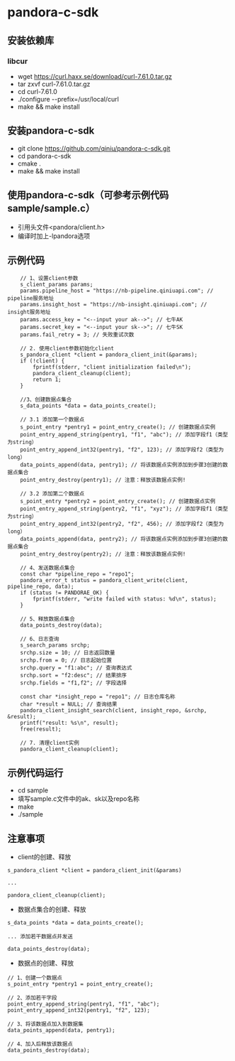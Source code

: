 # pandora-c-sdk

## 安装依赖库

### libcur
- wget https://curl.haxx.se/download/curl-7.61.0.tar.gz
- tar zxvf curl-7.61.0.tar.gz
- cd curl-7.61.0
- ./configure --prefix=/usr/local/curl
- make && make install

## 安装pandora-c-sdk
- git clone https://github.com/qiniu/pandora-c-sdk.git
- cd pandora-c-sdk
- cmake .
- make && make install

## 使用pandora-c-sdk（可参考示例代码sample/sample.c）
- 引用头文件<pandora/client.h>
- 编译时加上-lpandora选项

## 示例代码
```
    // 1、设置client参数
    s_client_params params;
    params.pipeline_host = "https://nb-pipeline.qiniuapi.com"; // pipeline服务地址
    params.insight_host = "https://nb-insight.qiniuapi.com"; // insight服务地址
    params.access_key = "<--input your ak-->"; // 七牛AK
    params.secret_key = "<--input your sk-->"; // 七牛SK
    params.fail_retry = 3; // 失败重试次数

    // 2. 使用client参数初始化client
    s_pandora_client *client = pandora_client_init(&params);
    if (!client) {
        fprintf(stderr, "client initialization failed\n");
        pandora_client_cleanup(client);
        return 1;
    }

    //3、创建数据点集合
    s_data_points *data = data_points_create();

    // 3.1 添加第一个数据点
    s_point_entry *pentry1 = point_entry_create(); // 创建数据点实例
    point_entry_append_string(pentry1, "f1", "abc"); // 添加字段f1（类型为string）
    point_entry_append_int32(pentry1, "f2", 123); // 添加字段f2（类型为long）
    data_points_append(data, pentry1); // 将该数据点实例添加到步骤3创建的数据点集合
    point_entry_destroy(pentry1); // 注意：释放该数据点实例!

    // 3.2 添加第二个数据点
    s_point_entry *pentry2 = point_entry_create(); // 创建数据点实例
    point_entry_append_string(pentry2, "f1", "xyz"); // 添加字段f1（类型为string）
    point_entry_append_int32(pentry2, "f2", 456); // 添加字段f2（类型为long）
    data_points_append(data, pentry2); // 将该数据点实例添加到步骤3创建的数据点集合
    point_entry_destroy(pentry2); // 注意：释放该数据点实例!

    // 4、发送数据点集合
    const char *pipeline_repo = "repo1";
    pandora_error_t status = pandora_client_write(client, pipeline_repo, data);
    if (status != PANDORAE_OK) {
        fprintf(stderr, "write failed with status: %d\n", status);
    }

    // 5、释放数据点集合
    data_points_destroy(data);

    // 6、日志查询
    s_search_params srchp;
    srchp.size = 10; // 日志返回数量
    srchp.from = 0; // 日志起始位置
    srchp.query = "f1:abc"; // 查询表达式
    srchp.sort = "f2:desc"; // 结果排序
    srchp.fields = "f1,f2"; // 字段选择

    const char *insight_repo = "repo1"; // 日志仓库名称
    char *result = NULL; // 查询结果
    pandora_client_insight_search(client, insight_repo, &srchp, &result);
    printf("result: %s\n", result);
    free(result);

    // 7. 清理client实例
    pandora_client_cleanup(client);
```

## 示例代码运行
- cd sample
- 填写sample.c文件中的ak、sk以及repo名称
- make
- ./sample

## 注意事项
- client的创建、释放
```
s_pandora_client *client = pandora_client_init(&params)

...

pandora_client_cleanup(client);
```

- 数据点集合的创建、释放

```
s_data_points *data = data_points_create();

... 添加若干数据点并发送

data_points_destroy(data);
```

- 数据点的创建、释放
```
// 1、创建一个数据点
s_point_entry *pentry1 = point_entry_create();

// 2、添加若干字段
point_entry_append_string(pentry1, "f1", "abc");
point_entry_append_int32(pentry1, "f2", 123);

// 3、将该数据点加入到数据集
data_points_append(data, pentry1);

// 4、加入后释放该数据点
data_points_destroy(data);
```
